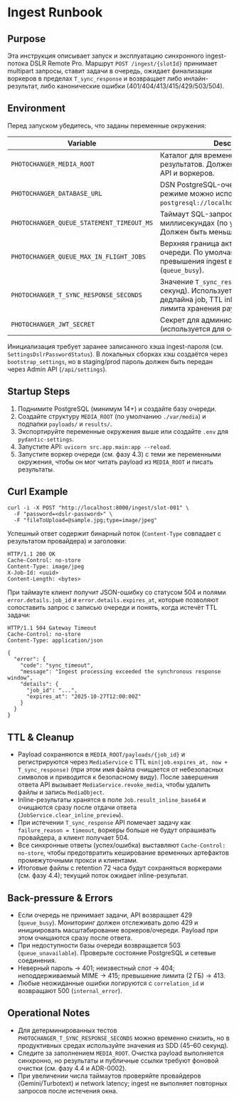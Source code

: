# Ingest Runbook

## Purpose
Эта инструкция описывает запуск и эксплуатацию синхронного ingest-потока DSLR Remote Pro.
Маршрут `POST /ingest/{slotId}` принимает multipart запросы, ставит задачи в очередь,
ожидает финализации воркеров в пределах `T_sync_response` и возвращает либо инлайн-результат,
либо канонические ошибки (401/404/413/415/429/503/504).

## Environment
Перед запуском убедитесь, что заданы переменные окружения:

| Variable | Description |
| --- | --- |
| `PHOTOCHANGER_MEDIA_ROOT` | Каталог для временных payload и результатов. Должен быть доступен для API и воркеров. |
| `PHOTOCHANGER_DATABASE_URL` | DSN PostgreSQL-очереди. В локальном режиме можно использовать `postgresql://localhost:5432/photochanger`. |
| `PHOTOCHANGER_QUEUE_STATEMENT_TIMEOUT_MS` | Таймаут SQL-запросов очереди в миллисекундах (по умолчанию 5000). Должен быть меньше `T_sync_response`. |
| `PHOTOCHANGER_QUEUE_MAX_IN_FLIGHT_JOBS` | Верхняя граница активных задач очереди. По умолчанию 12, после превышения ingest возвращает 429 (`queue_busy`). |
| `PHOTOCHANGER_T_SYNC_RESPONSE_SECONDS` | Значение `T_sync_response` (45–60 секунд). Используется для расчёта дедлайна job, TTL inline-результатов и лимита хранения payload. |
| `PHOTOCHANGER_JWT_SECRET` | Секрет для административных JWT (используется для остальных API). |

Инициализация требует заранее записанного хэша ingest-пароля (см. `SettingsDslrPasswordStatus`). В
локальных сборках хэш создаётся через `bootstrap_settings`, но в staging/prod пароль должен быть
передан через Admin API (`/api/settings`).

## Startup Steps
1. Поднимите PostgreSQL (минимум 14+) и создайте базу очереди.
2. Создайте структуру `MEDIA_ROOT` (по умолчанию `./var/media`) и подпапки `payloads/` и `results/`.
3. Экспортируйте переменные окружения выше или создайте `.env` для `pydantic-settings`.
4. Запустите API: `uvicorn src.app.main:app --reload`.
5. Запустите воркер очереди (см. фазу 4.3) с теми же переменными окружения, чтобы он мог читать
   payload из `MEDIA_ROOT` и писать результаты.

## Curl Example
```
curl -i -X POST "http://localhost:8000/ingest/slot-001" \
  -F "password=<dslr-password>" \
  -F "fileToUpload=@sample.jpg;type=image/jpeg"
```
Успешный ответ содержит бинарный поток (`Content-Type` совпадает с результатом провайдера) и
заголовки:

```
HTTP/1.1 200 OK
Cache-Control: no-store
Content-Type: image/jpeg
X-Job-Id: <uuid>
Content-Length: <bytes>
```

При таймауте клиент получит JSON-ошибку со статусом 504 и полями `error.details.job_id` и
`error.details.expires_at`, которые позволяют сопоставить запрос с записью очереди и понять,
когда истечёт TTL задачи:

```
HTTP/1.1 504 Gateway Timeout
Cache-Control: no-store
Content-Type: application/json

{
  "error": {
    "code": "sync_timeout",
    "message": "Ingest processing exceeded the synchronous response window",
    "details": {
      "job_id": "...",
      "expires_at": "2025-10-27T12:00:00Z"
    }
  }
}
```

## TTL & Cleanup
- Payload сохраняются в `MEDIA_ROOT/payloads/{job_id}` и регистрируются через `MediaService` с TTL
  `min(job.expires_at, now + T_sync_response)` (при этом имя файла очищается от небезопасных символов
  и приводится к безопасному виду). После завершения ответа API вызывает
  `MediaService.revoke_media`, чтобы удалить файлы и запись `MediaObject`.
- Inline-результаты хранятся в поле `Job.result_inline_base64` и очищаются сразу после отдачи
  ответа (`JobService.clear_inline_preview`).
- При истечении `T_sync_response` API помечает задачу как `failure_reason = timeout`, воркеры больше
  не будут опрашивать провайдера, а клиент получает 504.
- Все синхронные ответы (успех/ошибка) выставляют `Cache-Control: no-store`, чтобы предотвратить
  кеширование временных артефактов промежуточными прокси и клиентами.
- Итоговые файлы с retention 72 часа будут сохраняться воркерами (см. фазу 4.4); текущий поток
  ожидает inline-результат.

## Back-pressure & Errors
- Если очередь не принимает задачи, API возвращает 429 (`queue_busy`). Мониторинг должен
  отслеживать долю 429 и инициировать масштабирование воркеров/очереди. Payload при этом
  очищаются сразу после ответа.
- При недоступности базы очереди возвращается 503 (`queue_unavailable`). Проверьте состояние
  PostgreSQL и сетевые соединения.
- Неверный пароль → 401; неизвестный слот → 404; неподдерживаемый MIME → 415;
  превышение лимита (2 ГБ) → 413.
- Любые неожиданные ошибки логируются с `correlation_id` и возвращают 500 (`internal_error`).

## Operational Notes
- Для детерминированных тестов `PHOTOCHANGER_T_SYNC_RESPONSE_SECONDS` можно временно снизить,
  но в продуктивных средах используйте значения из SDD (45–60 секунд).
- Следите за заполнением `MEDIA_ROOT`. Очистка payload выполняется синхронно, но результаты и
  публичные ссылки требуют фоновой очистки (см. фазу 4.4 и ADR-0002).
- При увеличении числа таймаутов проверяйте провайдеров (Gemini/Turbotext) и network latency;
  ingest не выполняет повторных запросов после истечения окна.
